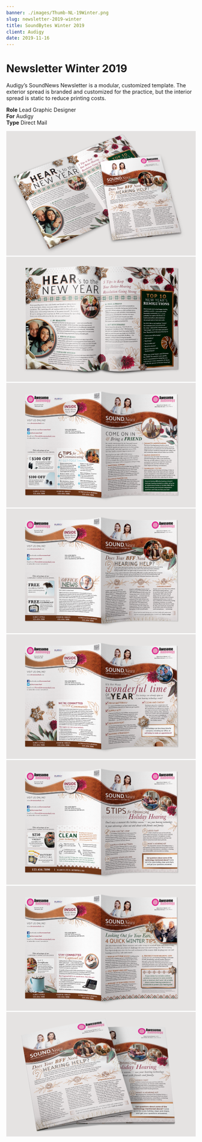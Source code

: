 ```yaml
---
banner: ./images/Thumb-NL-19Winter.png
slug: newsletter-2019-winter
title: SoundBytes Winter 2019
client: Audigy
date: 2019-11-16
---
```


# Newsletter Winter 2019

Audigy’s SoundNews Newsletter is a modular, customized template. The exterior spread is branded and customized for the practice, but the interior spread is static to reduce printing costs.

**Role** Lead Graphic Designer  
**For** Audigy  
**Type** Direct Mail

![](./images/Pieces-NL-19Winter-08.png "Summer Newsletter")  
![](./images/Pieces-NL-19Winter-01.png "Interior spread")  
![](./images/Pieces-NL-19Winter-02.png "Exterior spread including front article, back article, and two coupons")  
![](./images/Pieces-NL-19Winter-03.png "Exterior spread including front article, back article, and two coupons")  
![](./images/Pieces-NL-19Winter-04.png "Exterior spread including front article, back article, and two coupons")  
![](./images/Pieces-NL-19Winter-05.png "Exterior spread including front article, back article, and two coupons")  
![](./images/Pieces-NL-19Winter-06.png "Exterior spread including front article, back article, and two coupons")  
![](./images/Pieces-NL-19Winter-07.png)
